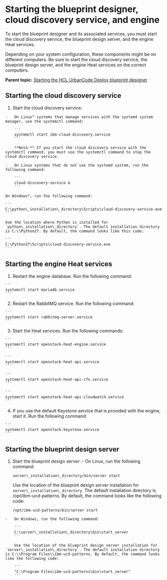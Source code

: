 # Starting the blueprint designer, cloud discovery service, and engine

To start the blueprint designer and its associated services, you must start the cloud discovery service, the blueprint design server, and the engine Heat services.

Depending on your system configuration, these components might be on different computers. Be sure to start the cloud discovery service, the blueprint design server, and the engine Heat services on the correct computers.

**Parent topic:** [Starting the HCL UrbanCode Deploy blueprint designer](../../com.ibm.edt.doc/topics/runProduct.md)

## Starting the cloud discovery service

1.   Start the cloud discovery service: 

    -   On Linux™ systems that manage services with the systemd system manager, use the systemctl command:

        ```
        systemctl start ibm-cloud-discovery.service
        ```

        **Note:** If you start the cloud discovery service with the systemctl command, you must use the systemctl command to stop the cloud discovery service.

    -   On Linux systems that do not use the systemd system, run the following command:

        ```
        cloud-discovery-service &
        ```

    On Windows™, run the following command:

    ```
    C:\python\_installation\_directory\Scripts\cloud-discovery-service.exe
    ```

    Use the location where Python is installed for `python\_installation\_directory`. The default installation directory is C:\\Python27. By default, the command looks like this code:

    ```
    C:\Python27\Scripts\cloud-discovery-service.exe
    ```


## Starting the engine Heat services

1.   Restart the engine database. Run the following command:

    ```
    systemctl start mariadb.service
    ```

2.   Restart the RabbitMQ service. Run the following command:

    ```
    systemctl start rabbitmq-server.service
    ```

3.   Start the Heat services. Run the following commands:

    ```
    systemctl start openstack-heat-engine.service
    ```

    ```
    systemctl start openstack-heat-api.service
    ```

    ```
    systemctl start openstack-heat-api-cfn.service
    ```

    ```
    systemctl start openstack-heat-api-cloudwatch.service
    ```

4.   If you use the default Keystone service that is provided with the engine, start it. Run the following command:

    ```
    systemctl start openstack-keystone.service
    ```


## Starting the blueprint design server

1.   Start the blueprint design server: 
    -   On Linux, run the following command:

        ```
        server\_installation\_directory/bin/server start
        ```

        Use the location of the blueprint design server installation for `server\_installation\_directory`. The default installation directory is /opt/ibm-ucd-patterns. By default, the command looks like the following code:

        ```
        /opt/ibm-ucd-patterns/bin/server start
        ```

    -   On Windows, run the following command:

        ```
        C:\server\_installation\_directory\bin\start_server
        ```

        Use the location of the blueprint design server installation for `server\_installation\_directory`. The default installation directory is C:\\Program Files\\ibm-ucd-patterns. By default, the command looks like the following code:

        ```
        "C:\Program Files\ibm-ucd-patterns\bin\start_server"
        ```


